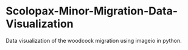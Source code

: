# Scolopax-Minor-Migration-Data-Visualization
Data visualization of the woodcock migration using imageio in python.
